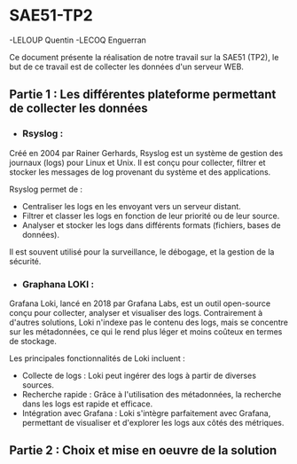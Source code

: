 # SAE51-TP2
-LELOUP Quentin
-LECOQ Enguerran

Ce document présente la réalisation de notre travail sur la SAE51 (TP2), 
le but de ce travail est de collecter les données d'un serveur WEB. 

<!-- Pour sauter une ligne sur le rendu markdown il faut faire 2 espaecs et appuyer sur entrer -->




## Partie 1 : Les différentes plateforme permettant de collecter les données

* ### Rsyslog : 

Créé en 2004 par Rainer Gerhards, Rsyslog est un système de gestion des journaux (logs) pour Linux et Unix. Il est conçu pour collecter, filtrer et stocker les messages de log provenant du système et des applications.  

Rsyslog permet de :

* Centraliser les logs en les envoyant vers un serveur distant.
* Filtrer et classer les logs en fonction de leur priorité ou de leur source.
* Analyser et stocker les logs dans différents formats (fichiers, bases de données). 

Il est souvent utilisé pour la surveillance, le débogage, et la gestion de la sécurité.


* ### Graphana LOKI  :


Grafana Loki, lancé en 2018 par Grafana Labs, est un outil open-source conçu pour collecter, analyser et visualiser des logs. Contrairement à d'autres solutions, Loki n'indexe pas le contenu des logs, mais se concentre sur les métadonnées, ce qui le rend plus léger et moins coûteux en termes de stockage.

Les principales fonctionnalités de Loki incluent :

* Collecte de logs : Loki peut ingérer des logs à partir de diverses sources.
 * Recherche rapide : Grâce à l'utilisation des métadonnées, la recherche dans les logs est rapide et efficace.
* Intégration avec Grafana : Loki s'intègre parfaitement avec Grafana, permettant de visualiser et d'explorer les logs aux côtés des métriques.


## Partie 2 : Choix et mise en oeuvre de la solution


